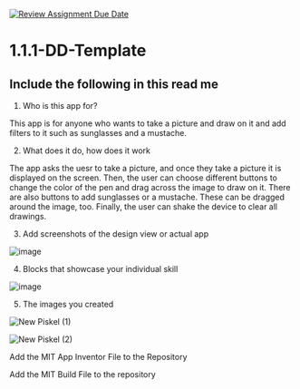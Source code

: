 [![Review Assignment Due Date](https://classroom.github.com/assets/deadline-readme-button-22041afd0340ce965d47ae6ef1cefeee28c7c493a6346c4f15d667ab976d596c.svg)](https://classroom.github.com/a/bZsi-UTd)
# 1.1.1-DD-Template

## Include the following in this read me

1. Who is this app for?

This app is for anyone who wants to take a picture and draw on it and add filters to it such as sunglasses and a mustache.

2. What does it do, how does it work

The app asks the uesr to take a picture, and once they take a picture it is displayed on the screen. Then, the user can choose different buttons to change the color of the pen and drag across the image to draw on it. There are also buttons to add sunglasses or a mustache. These can be dragged around the image, too. Finally, the user can shake the device to clear all drawings.
 
3. Add screenshots of the design view or actual app

![image](https://github.com/user-attachments/assets/8167d48a-986c-4a86-af86-09d022487ae4)


4. Blocks that showcase your individual skill

![image](https://github.com/user-attachments/assets/f79b01c7-5cc5-462b-947c-389def4b9e75)


5. The images you created

![New Piskel (1)](https://github.com/user-attachments/assets/5a7211b1-a203-42b4-b4e3-d7a28ab88b55)

![New Piskel (2)](https://github.com/user-attachments/assets/d608a4fd-822e-42fa-a676-ead7cbe49094)






   Add the MIT App Inventor File to the Repository

   Add the MIT Build File to the repository
